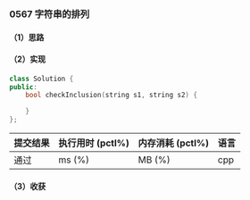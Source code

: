 ### 0567 字符串的排列

#### （1）思路

#### （2）实现

```cpp
class Solution {
public:
    bool checkInclusion(string s1, string s2) {

    }
};
```

| 提交结果 | 执行用时 (pctl%) | 内存消耗 (pctl%) | 语言 |
|:---------|:-----------------|:-----------------|:-----|
| 通过     |  ms (%)   |  MB (%)  | cpp  |

#### （3）收获
